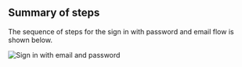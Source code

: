 ## Summary of steps

The sequence of steps for the sign in with password and email flow is shown below.

<div class="common-image-format">

![Sign in with email and password](/img/oie-embedded-sdk/oie-embedded-sdk-use-case-sign-in-pwd-email.png
 "Sign in with email and password")

</div>
